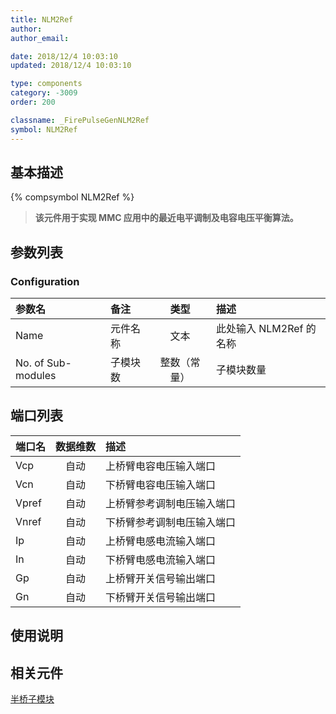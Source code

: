 ```yaml
---
title: NLM2Ref
author:
author_email:

date: 2018/12/4 10:03:10
updated: 2018/12/4 10:03:10

type: components
category: -3009
order: 200

classname: _FirePulseGenNLM2Ref
symbol: NLM2Ref
---
```


## 基本描述

{% compsymbol NLM2Ref %}

> **该元件用于实现 MMC 应用中的最近电平调制及电容电压平衡算法。**

## 参数列表

### Configuration

| 参数名             | 备注     |     类型     | 描述                    |
| :----------------- | :------- | :----------: | :---------------------- |
| Name               | 元件名称 |     文本     | 此处输入 NLM2Ref 的名称 |
| No. of Sub-modules | 子模块数 | 整数（常量） | 子模块数量              |

## 端口列表

| 端口名 | 数据维数 | 描述                       |
| :----- | :------: | :------------------------- |
| Vcp    |   自动   | 上桥臂电容电压输入端口     |
| Vcn    |   自动   | 下桥臂电容电压输入端口     |
| Vpref  |   自动   | 上桥臂参考调制电压输入端口 |
| Vnref  |   自动   | 下桥臂参考调制电压输入端口 |
| Ip     |   自动   | 上桥臂电感电流输入端口     |
| In     |   自动   | 下桥臂电感电流输入端口     |
| Gp     |   自动   | 上桥臂开关信号输出端口     |
| Gn     |   自动   | 下桥臂开关信号输出端口     |

## 使用说明

## 相关元件

[半桥子模块](comp_MultiHalfBridgeModule.html)
